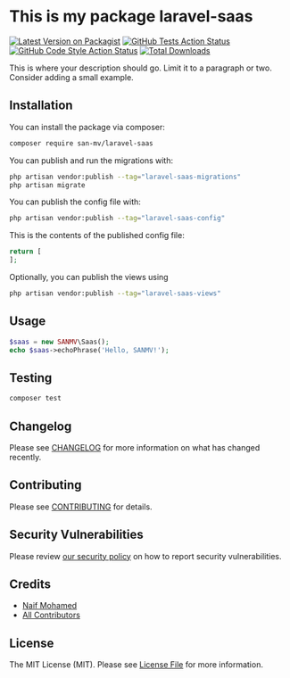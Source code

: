 # This is my package laravel-saas

[![Latest Version on Packagist](https://img.shields.io/packagist/v/san-mv/laravel-saas.svg?style=flat-square)](https://packagist.org/packages/san-mv/laravel-saas)
[![GitHub Tests Action Status](https://img.shields.io/github/workflow/status/san-mv/laravel-saas/run-tests?label=tests)](https://github.com/san-mv/laravel-saas/actions?query=workflow%3Arun-tests+branch%3Amain)
[![GitHub Code Style Action Status](https://img.shields.io/github/workflow/status/san-mv/laravel-saas/Check%20&%20fix%20styling?label=code%20style)](https://github.com/san-mv/laravel-saas/actions?query=workflow%3A"Check+%26+fix+styling"+branch%3Amain)
[![Total Downloads](https://img.shields.io/packagist/dt/san-mv/laravel-saas.svg?style=flat-square)](https://packagist.org/packages/san-mv/laravel-saas)

This is where your description should go. Limit it to a paragraph or two. Consider adding a small example.

<!-- ## Support us

[<img src="https://github-ads.s3.eu-central-1.amazonaws.com/laravel-saas.jpg?t=1" width="419px" />](https://spatie.be/github-ad-click/laravel-saas)

We invest a lot of resources into creating [best in class open source packages](https://spatie.be/open-source). You can support us by [buying one of our paid products](https://spatie.be/open-source/support-us).

We highly appreciate you sending us a postcard from your hometown, mentioning which of our package(s) you are using. You'll find our address on [our contact page](https://spatie.be/about-us). We publish all received postcards on [our virtual postcard wall](https://spatie.be/open-source/postcards). -->

## Installation

You can install the package via composer:

```bash
composer require san-mv/laravel-saas
```

You can publish and run the migrations with:

```bash
php artisan vendor:publish --tag="laravel-saas-migrations"
php artisan migrate
```

You can publish the config file with:

```bash
php artisan vendor:publish --tag="laravel-saas-config"
```

This is the contents of the published config file:

```php
return [
];
```

Optionally, you can publish the views using

```bash
php artisan vendor:publish --tag="laravel-saas-views"
```

## Usage

```php
$saas = new SANMV\Saas();
echo $saas->echoPhrase('Hello, SANMV!');
```

## Testing

```bash
composer test
```

## Changelog

Please see [CHANGELOG](CHANGELOG.md) for more information on what has changed recently.

## Contributing

Please see [CONTRIBUTING](.github/CONTRIBUTING.md) for details.

## Security Vulnerabilities

Please review [our security policy](../../security/policy) on how to report security vulnerabilities.

## Credits

- [Naif Mohamed](https://github.com/naifmhd)
- [All Contributors](../../contributors)

## License

The MIT License (MIT). Please see [License File](LICENSE.md) for more information.

